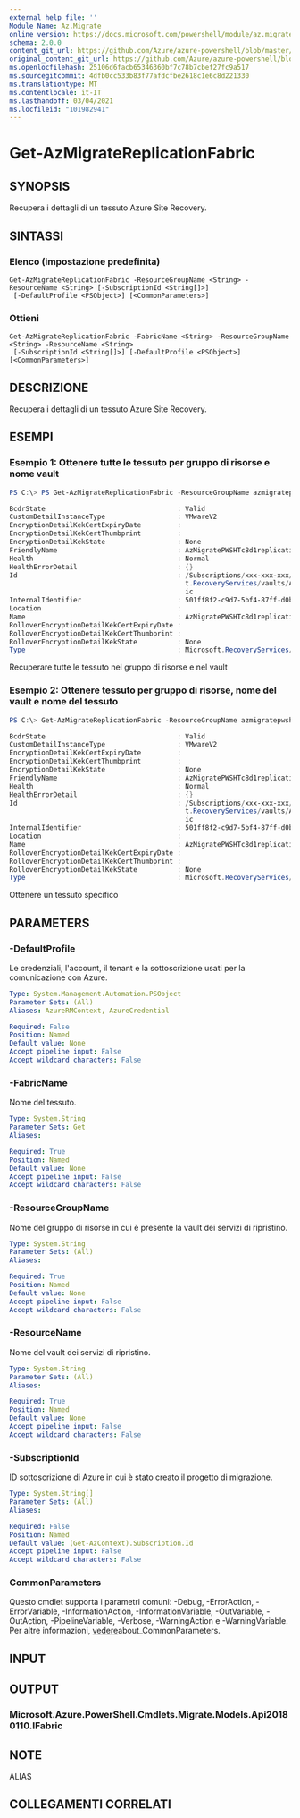 ```yaml
---
external help file: ''
Module Name: Az.Migrate
online version: https://docs.microsoft.com/powershell/module/az.migrate/get-azmigratereplicationfabric
schema: 2.0.0
content_git_url: https://github.com/Azure/azure-powershell/blob/master/src/Migrate/help/Get-AzMigrateReplicationFabric.md
original_content_git_url: https://github.com/Azure/azure-powershell/blob/master/src/Migrate/help/Get-AzMigrateReplicationFabric.md
ms.openlocfilehash: 25106d6facb65346360bf7c78b7cbef27fc9a517
ms.sourcegitcommit: 4dfb0cc533b83f77afdcfbe2618c1e6c8d221330
ms.translationtype: MT
ms.contentlocale: it-IT
ms.lasthandoff: 03/04/2021
ms.locfileid: "101982941"
---
```

# Get-AzMigrateReplicationFabric

## SYNOPSIS
Recupera i dettagli di un tessuto Azure Site Recovery.

## SINTASSI

### Elenco (impostazione predefinita)
```
Get-AzMigrateReplicationFabric -ResourceGroupName <String> -ResourceName <String> [-SubscriptionId <String[]>]
 [-DefaultProfile <PSObject>] [<CommonParameters>]
```

### Ottieni
```
Get-AzMigrateReplicationFabric -FabricName <String> -ResourceGroupName <String> -ResourceName <String>
 [-SubscriptionId <String[]>] [-DefaultProfile <PSObject>] [<CommonParameters>]
```

## DESCRIZIONE
Recupera i dettagli di un tessuto Azure Site Recovery.

## ESEMPI

### Esempio 1: Ottenere tutte le tessuto per gruppo di risorse e nome vault
```powershell
PS C:\> PS Get-AzMigrateReplicationFabric -ResourceGroupName azmigratepwshtestasr13072020 -ResourceName AzMigrateTestProjectPWSH02aarsvault -FabricName AzMigratePWSHTc8d1replicationfabric

BcdrState                                 : Valid
CustomDetailInstanceType                  : VMwareV2
EncryptionDetailKekCertExpiryDate         :
EncryptionDetailKekCertThumbprint         :
EncryptionDetailKekState                  : None
FriendlyName                              : AzMigratePWSHTc8d1replicationfabric
Health                                    : Normal
HealthErrorDetail                         : {}
Id                                        : /Subscriptions/xxx-xxx-xxx/resourceGroups/azmigratepwshtestasr13072020/providers/Microsof
                                            t.RecoveryServices/vaults/AzMigrateTestProjectPWSH02aarsvault/replicationFabrics/AzMigratePWSHTc8d1replicationfabr
                                            ic
InternalIdentifier                        : 501ff8f2-c9d7-5bf4-87ff-d0b3fc98aeb5
Location                                  :
Name                                      : AzMigratePWSHTc8d1replicationfabric
RolloverEncryptionDetailKekCertExpiryDate :
RolloverEncryptionDetailKekCertThumbprint :
RolloverEncryptionDetailKekState          : None
Type                                      : Microsoft.RecoveryServices/vaults/replicationFabrics
```

Recuperare tutte le tessuto nel gruppo di risorse e nel vault

### Esempio 2: Ottenere tessuto per gruppo di risorse, nome del vault e nome del tessuto
```powershell
PS C:\> Get-AzMigrateReplicationFabric -ResourceGroupName azmigratepwshtestasr13072020 -ResourceName AzMigrateTestProjectPWSH02aarsvault

BcdrState                                 : Valid
CustomDetailInstanceType                  : VMwareV2
EncryptionDetailKekCertExpiryDate         :
EncryptionDetailKekCertThumbprint         :
EncryptionDetailKekState                  : None
FriendlyName                              : AzMigratePWSHTc8d1replicationfabric
Health                                    : Normal
HealthErrorDetail                         : {}
Id                                        : /Subscriptions/xxx-xxx-xxx/resourceGroups/azmigratepwshtestasr13072020/providers/Microsof
                                            t.RecoveryServices/vaults/AzMigrateTestProjectPWSH02aarsvault/replicationFabrics/AzMigratePWSHTc8d1replicationfabr
                                            ic
InternalIdentifier                        : 501ff8f2-c9d7-5bf4-87ff-d0b3fc98aeb5
Location                                  :
Name                                      : AzMigratePWSHTc8d1replicationfabric
RolloverEncryptionDetailKekCertExpiryDate :
RolloverEncryptionDetailKekCertThumbprint :
RolloverEncryptionDetailKekState          : None
Type                                      : Microsoft.RecoveryServices/vaults/replicationFabrics
```

Ottenere un tessuto specifico

## PARAMETERS

### -DefaultProfile
Le credenziali, l'account, il tenant e la sottoscrizione usati per la comunicazione con Azure.

```yaml
Type: System.Management.Automation.PSObject
Parameter Sets: (All)
Aliases: AzureRMContext, AzureCredential

Required: False
Position: Named
Default value: None
Accept pipeline input: False
Accept wildcard characters: False
```

### -FabricName
Nome del tessuto.

```yaml
Type: System.String
Parameter Sets: Get
Aliases:

Required: True
Position: Named
Default value: None
Accept pipeline input: False
Accept wildcard characters: False
```

### -ResourceGroupName
Nome del gruppo di risorse in cui è presente la vault dei servizi di ripristino.

```yaml
Type: System.String
Parameter Sets: (All)
Aliases:

Required: True
Position: Named
Default value: None
Accept pipeline input: False
Accept wildcard characters: False
```

### -ResourceName
Nome del vault dei servizi di ripristino.

```yaml
Type: System.String
Parameter Sets: (All)
Aliases:

Required: True
Position: Named
Default value: None
Accept pipeline input: False
Accept wildcard characters: False
```

### -SubscriptionId
ID sottoscrizione di Azure in cui è stato creato il progetto di migrazione.

```yaml
Type: System.String[]
Parameter Sets: (All)
Aliases:

Required: False
Position: Named
Default value: (Get-AzContext).Subscription.Id
Accept pipeline input: False
Accept wildcard characters: False
```

### CommonParameters
Questo cmdlet supporta i parametri comuni: -Debug, -ErrorAction, -ErrorVariable, -InformationAction, -InformationVariable, -OutVariable, -OutAction, -PipelineVariable, -Verbose, -WarningAction e -WarningVariable. Per altre informazioni, [vedere](http://go.microsoft.com/fwlink/?LinkID=113216)about_CommonParameters.

## INPUT

## OUTPUT

### Microsoft.Azure.PowerShell.Cmdlets.Migrate.Models.Api20180110.IFabric

## NOTE

ALIAS

## COLLEGAMENTI CORRELATI

